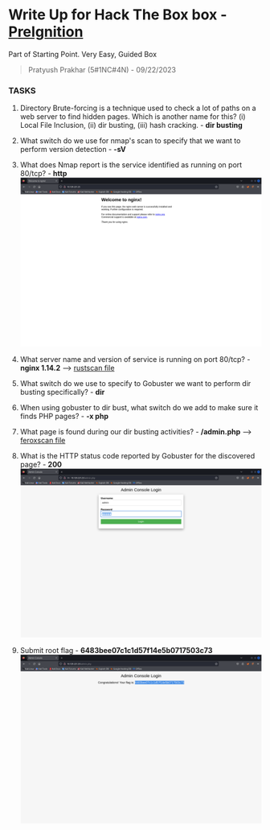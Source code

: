# Write Up for Hack The Box box - [PreIgnition](https://app.hackthebox.com/starting-point?tier=0)

Part of Starting Point. Very Easy, Guided Box

> Pratyush Prakhar (5#1NC#4N) - 09/22/2023


### TASKS

1. Directory Brute-forcing is a technique used to check a lot of paths on a web server to find hidden pages. Which is another name for this? (i) Local File Inclusion, (ii) dir busting, (iii) hash cracking. - **dir busting**

2. What switch do we use for nmap's scan to specify that we want to perform version detection - **-sV**

3. What does Nmap report is the service identified as running on port 80/tcp? - **http**
\
![](images/web.png)

4. What server name and version of service is running on port 80/tcp? - **nginx 1.14.2** --> [rustscan file](rustsn/main.nmap)

5. What switch do we use to specify to Gobuster we want to perform dir busting specifically? - **dir**

6. When using gobuster to dir bust, what switch do we add to make sure it finds PHP pages? - **-x php** 

7. What page is found during our dir busting activities? - **/admin.php** --> [feroxscan file](ferox.out)

8. What is the HTTP status code reported by Gobuster for the discovered page? - **200**
\
![](images/admin.png)

9. Submit root flag - **6483bee07c1c1d57f14e5b0717503c73**
\
![](images/flag.png)
